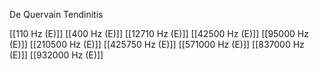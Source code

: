 De Quervain Tendinitis

[[110 Hz (E)]]
[[400 Hz (E)]]
[[12710 Hz (E)]]
[[42500 Hz (E)]]
[[95000 Hz (E)]]
[[210500 Hz (E)]]
[[425750 Hz (E)]]
[[571000 Hz (E)]]
[[837000 Hz (E)]]
[[932000 Hz (E)]]